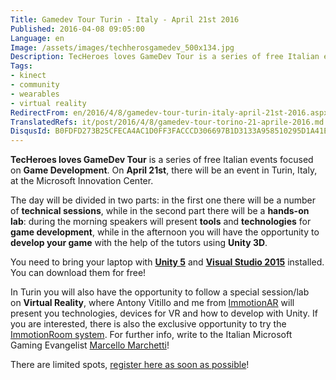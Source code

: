 ```yaml
---
Title: Gamedev Tour Turin - Italy - April 21st 2016
Published: 2016-04-08 09:05:00
Language: en
Image: /assets/images/techherosgamedev_500x134.jpg
Description: TecHeroes loves GameDev Tour is a series of free Italian events focused on Game Development . On April 21st , there will be an event in Turin, Italy, at the Microsoft Innovation Center. In Turin you will also have the opportunity to follow a special session/lab on Virtual Reality , where Antony Vitillo and me from ImmotionAR will present you technologies, devices for VR and how to develop with Unity. If you are interested, there is also the exclusive opportunity to try the ImmotionRoom system .
Tags:
- kinect
- community
- wearables
- virtual reality
RedirectFrom: en/2016/4/8/gamedev-tour-turin-italy-april-21st-2016.aspx
TranslatedRefs: it/post/2016/4/8/gamedev-tour-torino-21-aprile-2016.md
DisqusId: B0FDFD273B25CFECA4AC1D0FF3FACCCD306697B1D3133A958510295D1A41E2EE
---
```

<span>**TecHeroes loves GameDev Tour** is a series of free Italian events focused on **Game Development**. On **April 21st**, there will be an event in Turin, Italy, at the Microsoft Innovation Center.</span>

The day will be divided in two parts: in the first one there will be a number of **technical sessions**, while in the second part there will be a **hands-on lab**: during the morning speakers will present **tools** and **technologies** for **game development**, while in the afternoon you will have the opportunity to **develop your game** with the help of the tutors using **Unity 3D**.

You need to bring your laptop with <a href="http://unity3d.com/" target="_blank">**Unity 5**</a> and <a href="https://www.visualstudio.com/en-us/downloads" target="_blank">**Visual Studio 2015**</a> installed. You can download them for free!

In Turin you will also have the opportunity to follow a special session/lab on **Virtual Reality**, where Antony Vitillo and me from <a href="http://www.immotionar.com" target="_blank">ImmotionAR</a> will present you technologies, devices for VR and how to develop with Unity. If you are interested, there is also the exclusive opportunity to try the <a href="http://www.immotionar.com/en/services/immotionroom-virtual-space-immersion/" target="_blank">ImmotionRoom system</a>. For further info, write to the Italian Microsoft Gaming Evangelist <a href="mailto:mamarc@microsoft.com">Marcello Marchetti</a>!

<span><span>There are limited spots,</span> <a href="https://www.microsoftevents.com/profile/form/index.cfm?PKformID=0x10362750f1" target="_blank">register here as soon as possible</a><span>!</span></span>